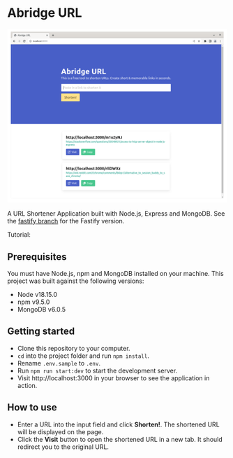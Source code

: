 # Abridge URL

![Screenshot or GIF of the application in action](screenshot.png)

A URL Shortener Application built with Node.js, Express and MongoDB. See the
[fastify branch](https://github.com/finallyayo/node-url-shortener/tree/fastify)
for the Fastify version.

Tutorial:

## Prerequisites

You must have Node.js, npm and MongoDB installed on your machine. This project
was built against the following versions:

- Node v18.15.0
- npm v9.5.0
- MongoDB v6.0.5

## Getting started

- Clone this repository to your computer.
- `cd` into the project folder and run `npm install`.
- Rename `.env.sample` to `.env`.
- Run `npm run start:dev` to start the development server.
- Visit http://localhost:3000 in your browser to see the application in action.

## How to use

- Enter a URL into the input field and click **Shorten!**. The shortened URL
  will be displayed on the page.
- Click the **Visit** button to open the shortened URL in a new tab. It should
  redirect you to the original URL.
